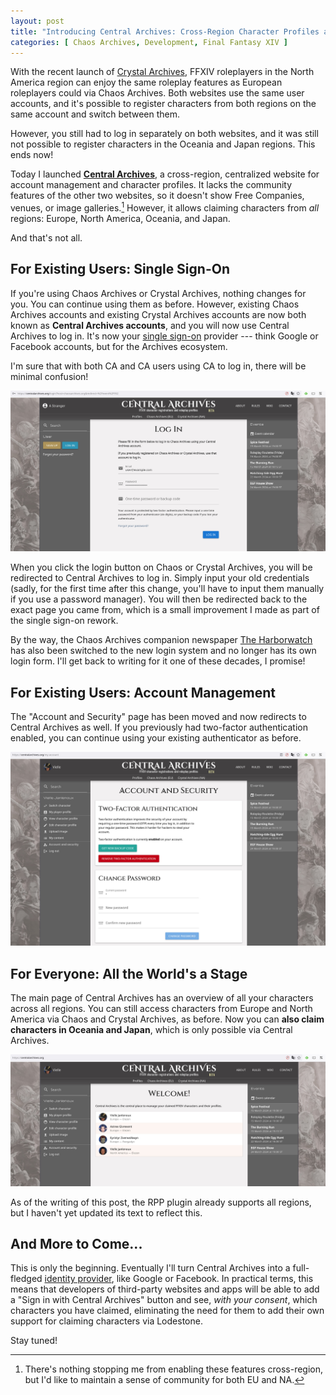 ```yaml
---
layout: post
title: "Introducing Central Archives: Cross-Region Character Profiles and Single Sign-On"
categories: [ Chaos Archives, Development, Final Fantasy XIV ]
---
```


With the recent launch of [Crystal Archives](https://lintian.eu/2024/02/13/crystal-archives/), FFXIV roleplayers in the North America region can enjoy the same roleplay features as European roleplayers could via Chaos Archives. Both websites use the same user accounts, and it's possible to register characters from both regions on the same account and switch between them.

However, you still had to log in separately on both websites, and it was still not possible to register characters in the Oceania and Japan regions. This ends now!

Today I launched **[Central Archives](https://centralarchives.org/)**, a cross-region, centralized website for account management and character profiles. It lacks the community features of the other two websites, so it doesn't show Free Companies, venues, or image galleries.[^disabled] However, it allows claiming characters from *all* regions: Europe, North America, Oceania, and Japan.

And that's not all.


## For Existing Users: Single Sign-On

If you're using Chaos Archives or Crystal Archives, nothing changes for you. You can continue using them as before. However, existing Chaos Archives accounts and existing Crystal Archives accounts are now both known as **Central Archives accounts**, and you will now use Central Archives to log in. It's now your [single sign-on](https://en.wikipedia.org/wiki/Single_sign-on) provider --- think Google or Facebook accounts, but for the Archives ecosystem.

I'm sure that with both CA and CA users using CA to log in, there will be minimal confusion!

![Central Archives SSO](/assets/screenshots/centralarchives_login.jpg)

When you click the login button on Chaos or Crystal Archives, you will be redirected to Central Archives to log in. Simply input your old credentials (sadly, for the first time after this change, you'll have to input them manually if you use a password manager). You will then be redirected back to the exact page you came from, which is a small improvement I made as part of the single sign-on rework.

By the way, the Chaos Archives companion newspaper [The Harborwatch](https://theharborwatch.org/) has also been switched to the new login system and no longer has its own login form. I'll get back to writing for it one of these decades, I promise!


## For Existing Users: Account Management

The "Account and Security" page has been moved and now redirects to Central Archives as well. If you previously had two-factor authentication enabled, you can continue using your existing authenticator as before.

![Central Archives account management](/assets/screenshots/centralarchives_account_management.jpg)


## For Everyone: All the World's a Stage

The main page of Central Archives has an overview of all your characters across all regions. You can still access characters from Europe and North America via Chaos and Crystal Archives, as before. Now you can **also claim characters in Oceania and Japan**, which is only possible via Central Archives.

![Central Archives character list](/assets/screenshots/centralarchives_characters.jpg)

As of the writing of this post, the RPP plugin already supports all regions, but I haven't yet updated its text to reflect this.


## And More to Come...

This is only the beginning. Eventually I'll turn Central Archives into a full-fledged [identity provider](https://en.wikipedia.org/wiki/Identity_provider), like Google or Facebook. In practical terms, this means that developers of third-party websites and apps will be able to add a "Sign in with Central Archives" button and see, *with your consent*, which characters you have claimed, eliminating the need for them to add their own support for claiming characters via Lodestone.

Stay tuned!


[^disabled]: There's nothing stopping me from enabling these features cross-region, but I'd like to maintain a sense of community for both EU and NA.
